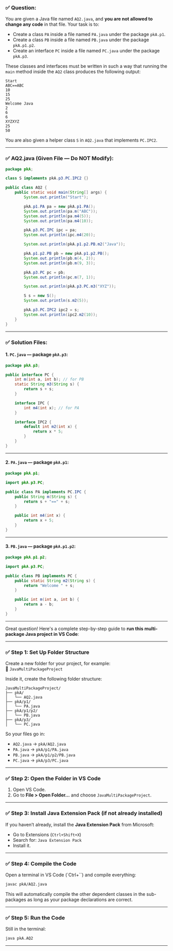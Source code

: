 ### ✅ **Question:**

You are given a Java file named `AQ2.java`, and **you are not allowed to change any code** in that file. Your task is to:

- Create a class `PA` inside a file named `PA.java` under the package `pkA.p1`.
- Create a class `PB` inside a file named `PB.java` under the package `pkA.p1.p2`.
- Create an interface `PC` inside a file named `PC.java` under the package `pkA.p3`.

These classes and interfaces must be written in such a way that running the `main` method inside the `AQ2` class produces the following output:

```
Start
ABC==ABC
10
15
25
Welcome Java
2
6
6
XYZXYZ
25
50
```

You are also given a helper class `S` in `AQ2.java` that implements `PC.IPC2`.

---

### ✅ **AQ2.java** (Given File — Do NOT Modify):

```java
package pkA;

class S implements pkA.p3.PC.IPC2 {}

public class AQ2 {
    public static void main(String[] args) {
        System.out.println("Start");

        pkA.p1.PA pa = new pkA.p1.PA();
        System.out.println(pa.m("ABC"));
        System.out.println(pa.m4(5));
        System.out.println(pa.m4(10));

        pkA.p3.PC.IPC ipc = pa;
        System.out.println(ipc.m4(20));

        System.out.println(pkA.p1.p2.PB.m2("Java"));

        pkA.p1.p2.PB pb = new pkA.p1.p2.PB();
        System.out.println(pb.m(4, 2));
        System.out.println(pb.m(9, 3));

        pkA.p3.PC pc = pb;
        System.out.println(pc.m(7, 1));

        System.out.println(pkA.p3.PC.m3("XYZ"));

        S s = new S();
        System.out.println(s.m2(5));

        pkA.p3.PC.IPC2 ipc2 = s;
        System.out.println(ipc2.m2(10));
    }
}
```

---

### ✅ Solution Files:

#### 1. `PC.java` — package `pkA.p3`:
```java
package pkA.p3;

public interface PC {
    int m(int a, int b); // for PB
    static String m3(String s) {
        return s + s;
    }

    interface IPC {
        int m4(int x); // for PA
    }

    interface IPC2 {
        default int m2(int x) {
            return x * 5;
        }
    }
}
```

---

#### 2. `PA.java` — package `pkA.p1`:
```java
package pkA.p1;

import pkA.p3.PC;

public class PA implements PC.IPC {
    public String m(String s) {
        return s + "==" + s;
    }

    public int m4(int x) {
        return x + 5;
    }
}
```

---

#### 3. `PB.java` — package `pkA.p1.p2`:
```java
package pkA.p1.p2;

import pkA.p3.PC;

public class PB implements PC {
    public static String m2(String s) {
        return "Welcome " + s;
    }

    public int m(int a, int b) {
        return a - b;
    }
}
```

---
Great question! Here's a complete step-by-step guide to **run this multi-package Java project in VS Code**:

---

### ✅ **Step 1: Set Up Folder Structure**

Create a new folder for your project, for example:  
📁 `JavaMultiPackageProject`

Inside it, create the following folder structure:

```
JavaMultiPackageProject/
├── pkA/
│   └── AQ2.java
├── pkA/p1/
│   └── PA.java
├── pkA/p1/p2/
│   └── PB.java
├── pkA/p3/
│   └── PC.java
```

So your files go in:

- `AQ2.java` → `pkA/AQ2.java`
- `PA.java` → `pkA/p1/PA.java`
- `PB.java` → `pkA/p1/p2/PB.java`
- `PC.java` → `pkA/p3/PC.java`

---

### ✅ **Step 2: Open the Folder in VS Code**

1. Open VS Code.
2. Go to **File > Open Folder...** and choose `JavaMultiPackageProject`.

---

### ✅ **Step 3: Install Java Extension Pack (if not already installed)**

If you haven’t already, install the **Java Extension Pack** from Microsoft:

- Go to Extensions (`Ctrl+Shift+X`)
- Search for: `Java Extension Pack`
- Install it.

---

### ✅ **Step 4: Compile the Code**

Open a terminal in VS Code (`Ctrl+``) and compile everything:

```bash
javac pkA/AQ2.java
```

This will automatically compile the other dependent classes in the sub-packages as long as your package declarations are correct.

---

### ✅ **Step 5: Run the Code**

Still in the terminal:

```bash
java pkA.AQ2
```
---

